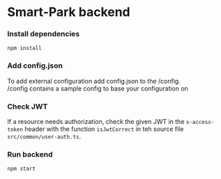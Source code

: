 # Smart-Park backend

### Install dependencies
`npm install`

### Add config.json
To add external configuration add config.json to the /config. 
</br>
/config contains a sample config to base your configuration on

### Check JWT
If a resource needs authorization, check the given JWT in the `x-access-token` header with the function `isJwtCorrect` in teh source file `src/common/user-auth.ts`.

### Run backend
`npm start`